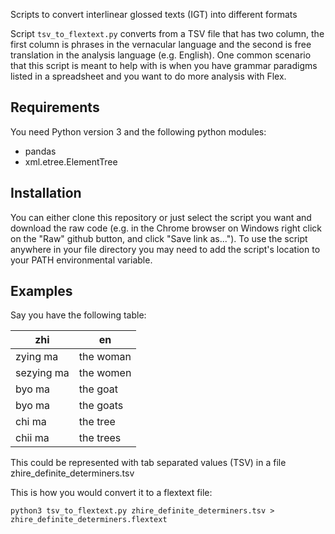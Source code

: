 Scripts to convert interlinear glossed texts (IGT) into different formats

Script `tsv_to_flextext.py` converts from a TSV file that has two column, the first column is phrases in the vernacular language and the second is free translation in the analysis language (e.g. English). One common scenario that this script is meant to help with is when you have grammar paradigms listed in a spreadsheet and you want to do more analysis with Flex.    

## Requirements

You need Python version 3 and the following python modules:

- pandas
- xml.etree.ElementTree

## Installation

You can either clone this repository or just select the script you want and download the raw code (e.g. in the Chrome browser on Windows right click on the "Raw" github button, and click "Save link as..."). To use the script anywhere in your file directory you may need to add the script's location to your PATH environmental variable. 

## Examples

Say you have the following table:

|zhi|en|
|---|---|
|zying ma|the woman|
|sezying ma|the women|
|byo ma|the goat|
|byo ma|the goats|
|chi ma|the tree|
|chii ma|the trees|

This could be represented with tab separated values (TSV) in a file zhire_definite_determiners.tsv 

This is how you would convert it to a flextext file:

```
python3 tsv_to_flextext.py zhire_definite_determiners.tsv > zhire_definite_determiners.flextext
```

